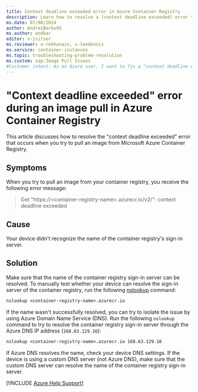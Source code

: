 ```yaml
---
title: Context deadline exceeded error in Azure Container Registry
description: Learn how to resolve a (context deadline exceeded) error that occurs when you try to pull an image from Azure Container Registry.
ms.date: 07/08/2024
author: AndreiBarbu95
ms.author: andbar
editor: v-jsitser
ms.reviewer: v-rekhanain, v-leedennis
ms.service: container-instances
ms.topic: troubleshooting-problem-resolution
ms.custom: sap:Image Pull Issues
#Customer intent: As an Azure user, I want to fix a "context deadline exceeded" error so that I can successfully pull an image from Azure Container Registry.
---
```

# "Context deadline exceeded" error during an image pull in Azure Container Registry

This article discusses how to resolve the "context deadline exceeded" error that occurs when you try to pull an image from Microsoft Azure Container Registry.

## Symptoms

When you try to pull an image from your container registry, you receive the following error message:

> Get "https\://\<container-registry-name>.azurecr.io/v2/": context deadline exceeded

## Cause

Your device didn't recognize the name of the container registry's sign-in server.

## Solution

Make sure that the name of the container registry sign-in server can be resolved. To manually test whether your device can resolve the sign-in server of the container registry, run the following [nslookup](/windows-server/administration/windows-commands/nslookup) command:

```cmd
nslookup <container-registry-name>.azurecr.io
```

If the name wasn't successfully resolved, you can try to isolate the issue by using Azure Domain Name Service (DNS). Run the following `nslookup` command to try to resolve the container registry sign-in server through the Azure DNS IP address (`168.63.129.16`):

```cmd
nslookup <container-registry-name>.azurecr.io 168.63.129.16
```

If Azure DNS resolves the name, check your device DNS settings. If the device is using a custom DNS server (not Azure DNS), make sure that the custom DNS server can resolve the name of the container registry sign-in server.

[!INCLUDE [Azure Help Support](../../includes/azure-help-support.md)]
